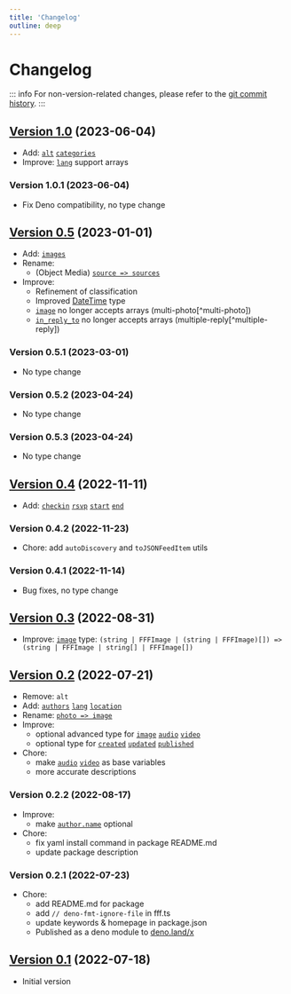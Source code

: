 ```yaml
---
title: 'Changelog'
outline: deep
---
```


# Changelog

::: info
For non-version-related changes, please refer to the [git commit history](https://github.com/importantimport/fff/commits/main).
:::

## [Version 1.0](/version/1.0.html) (2023-06-04)

- Add: [`alt`](/version/1.0.html#alt) [`categories`](/version/1.0.html#categories)
- Improve: [`lang`](/version/1.0.html#lang) support arrays

### Version 1.0.1 (2023-06-04)

- Fix Deno compatibility, no type change

## [Version 0.5](/version/0.5.html) (2023-01-01)

- Add: [`images`](/version/0.5.html#images)
- Rename:
  - (Object Media) [`source => sources`](/version/0.5.html#additional)
- Improve:
  - Refinement of classification
  - Improved [DateTime](/version/0.5.html#datetime) type
  - [`image`](/version/0.5.html#image) no longer accepts arrays (multi-photo[^multi-photo])
  - [`in_reply_to`](/version/0.5.html#in_reply_to) no longer accepts arrays (multiple-reply[^multiple-reply])

### Version 0.5.1 (2023-03-01)

- No type change

### Version 0.5.2 (2023-04-24)

- No type change

### Version 0.5.3 (2023-04-24)

- No type change

## [Version 0.4](/version/0.4.html) (2022-11-11)

- Add: [`checkin`](/version/0.4.html#checkin) [`rsvp`](/version/0.4.html#rsvp) [`start`](/version/0.4.html#start) [`end`](/version/0.4.html#end)

### Version 0.4.2 (2022-11-23)

- Chore: add `autoDiscovery` and `toJSONFeedItem` utils

### Version 0.4.1 (2022-11-14)

- Bug fixes, no type change

## [Version 0.3](/version/0.3.html) (2022-08-31)

- Improve: [`image`](/version/0.3.html#image) type: `(string | FFFImage | (string | FFFImage)[]) => (string | FFFImage | string[] | FFFImage[])`

## [Version 0.2](/version/0.2.html) (2022-07-21)

- Remove: `alt`
- Add: [`authors`](/version/0.2.html#authors) [`lang`](/version/0.2.html#lang) [`location`](/version/0.2.html#location)
- Rename: [`photo => image`](/version/0.2.html#image)
- Improve:
  - optional advanced type for [`image`](/version/0.2.html#image) [`audio`](/version/0.2.html#audio) [`video`](/version/0.2.html#video)
  - optional type for [`created`](/version/0.2.html#created) [`updated`](/version/0.2.html#updated) [`published`](/version/0.2.html#published)
- Chore:
  - make [`audio`](/version/0.2.html#audio) [`video`](/version/0.2.html#video) as base variables
  - more accurate descriptions

### Version 0.2.2 (2022-08-17)

- Improve:
  - make [`author.name`](/version/0.2.html#additional) optional
- Chore:
  - fix yaml install command in package README.md
  - update package description

### Version 0.2.1 (2022-07-23)

- Chore:
  - add README.md for package
  - add `// deno-fmt-ignore-file` in fff.ts
  - update keywords & homepage in package.json
  - Published as a deno module to [deno.land/x](https://deno.land/x/fff)

## [Version 0.1](/version/0.1.html) (2022-07-18)

- Initial version
